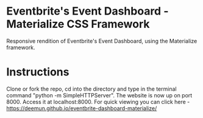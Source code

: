 # Eventbrite's Event Dashboard - Materialize CSS Framework

Responsive rendition of Eventbrite's Event Dashboard, using the Materialize framework.


# Instructions 

Clone or fork the repo, cd into the directory and type in the terminal command "python -m SimpleHTTPServer". The website is now up on port 8000. Access it at localhost:8000. For quick viewing you can click here - https://deemun.github.io/eventbrite-dashboard-materialize/
